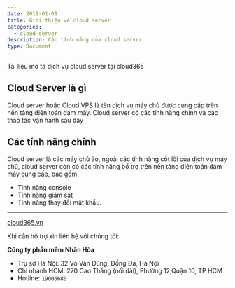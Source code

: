 ```yaml
---
date: 2019-01-01
title: Giới thiệu về cloud server
categories:
  - cloud-server
description: Các tính năng của cloud server
type: Document
---
```

Tài liệu mô tả dịch vụ cloud server tại cloud365

## Cloud Server là gì
Cloud server hoặc Cloud VPS là tên dịch vụ máy chủ được cung cấp trên nền tảng điện toán đám mây. Cloud server có các tính năng chính và các thao tác vận hành sau đây

## Các tính năng chính
Cloud server là các máy chủ ảo, ngoài các tính năng cốt lõi của dịch vụ máy chủ, cloud server còn có các tính năng bổ trợ trên nền tảng điện toán đám mây cung cấp, bao gồm

- Tính năng console
- Tính năng giám sát
- Tính năng thay đổi mật khẩu.

---
[cloud365.vn](https://cloud365.vn/)

Khi cần hỗ trợ xin liên hệ với chúng tôi:

**Công ty phần mềm Nhân Hòa**
- Trụ sở Hà Nội: 32 Võ Văn Dũng, Đống Đa, Hà Nội
- Chi nhánh HCM: 270 Cao Thắng (nối dài), Phường 12,Quận 10, TP HCM
- Hotline: `19006680`